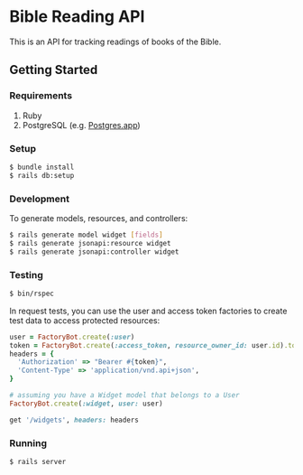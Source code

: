 # Bible Reading API

This is an API for tracking readings of books of the Bible.

## Getting Started

### Requirements

1. Ruby
1. PostgreSQL (e.g. [Postgres.app][postgres-app])

### Setup

```sh
$ bundle install
$ rails db:setup
```

### Development

To generate models, resources, and controllers:

```bash
$ rails generate model widget [fields]
$ rails generate jsonapi:resource widget
$ rails generate jsonapi:controller widget
```

### Testing

```sh
$ bin/rspec
```

In request tests, you can use the user and access token factories to create test data to access protected resources:

```ruby
user = FactoryBot.create(:user)
token = FactoryBot.create(:access_token, resource_owner_id: user.id).token
headers = {
  'Authorization' => "Bearer #{token}",
  'Content-Type' => 'application/vnd.api+json',
}

# assuming you have a Widget model that belongs to a User
FactoryBot.create(:widget, user: user)

get '/widgets', headers: headers
```

### Running

```sh
$ rails server
```

[postgres-app]: http://postgresapp.com

